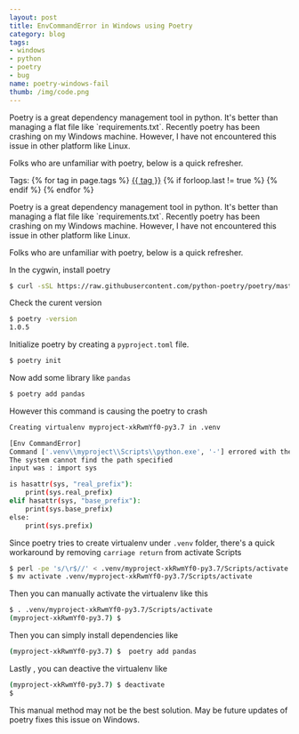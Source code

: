 ```yaml
---
layout: post
title: EnvCommandError in Windows using Poetry
category: blog
tags:
- windows
- python
- poetry
- bug
name: poetry-windows-fail
thumb: /img/code.png
---
```


<p>Poetry is a great dependency management tool in python. It's better than managing a flat file like `requirements.txt`. Recently poetry has been crashing on my Windows machine. However, I have not encountered this issue in other platform like Linux.</p>

Folks who are unfamiliar with poetry, below is a quick refresher.<!-- truncate_here -->

<p>Tags: {% for tag in page.tags %} <a class="mytag" href="/tag/{{ tag }}" title="View posts tagged with &quot;{{ tag }}&quot;">{{ tag }}</a>  {% if forloop.last != true %} {% endif %} {% endfor %} </p>

<p>Poetry is a great dependency management tool in python. It's better than managing a flat file like `requirements.txt`. Recently poetry has been crashing on my Windows machine. However, I have not encountered this issue in other platform like Linux.</p>

Folks who are unfamiliar with poetry, below is a quick refresher. 

In the cygwin, install poetry

```bash
$ curl -sSL https://raw.githubusercontent.com/python-poetry/poetry/master/get-poetry.py | python
```

Check the curent version

```bash
$ poetry -version 
1.0.5
```

Initialize poetry by creating a `pyproject.toml` file. 

```bash
$ poetry init
```

Now add some library like `pandas`

```bash 
$ poetry add pandas
```

However this command is causing the poetry to crash

```bash
Creating virtualenv myproject-xkRwmYf0-py3.7 in .venv

[Env CommandError]
Command ['.venv\\myproject\\Scripts\\python.exe', '-'] errored with the follwiong return code 1, and output:
The system cannot find the path specified
input was : import sys

is hasattr(sys, "real_prefix"):
    print(sys.real_prefix)
elif hasattr(sys, "base_prefix"):
    print(sys.base_prefix)
else:
    print(sys.prefix)
```

Since poetry tries to create virtualenv under `.venv` folder, there's a quick workaround by removing `carriage return` from activate Scripts

```bash 
$ perl -pe 's/\r$//' < .venv/myproject-xkRwmYf0-py3.7/Scripts/activate > activate
$ mv activate .venv/myproject-xkRwmYf0-py3.7/Scripts/activate 

```

Then you can manually activate the virtualenv like this 

```bash
$ . .venv/myproject-xkRwmYf0-py3.7/Scripts/activate 
(myproject-xkRwmYf0-py3.7) $ 
```


Then you can simply install dependencies like 

```bash
(myproject-xkRwmYf0-py3.7) $  poetry add pandas
```

Lastly , you can deactive the virtualenv like 

```bash
(myproject-xkRwmYf0-py3.7) $ deactivate
$ 
```

This manual method may not be the best solution. May be future updates of poetry fixes this issue on Windows. 